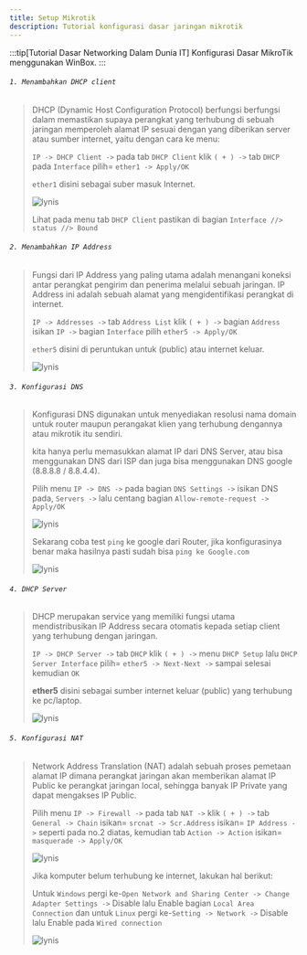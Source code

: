 ```yaml
---
title: Setup Mikrotik
description: Tutorial konfigurasi dasar jaringan mikrotik
---
```


:::tip[Tutorial Dasar Networking Dalam Dunia IT]
Konfigurasi Dasar MikroTik menggunakan WinBox.
:::

###### ```1. Menambahkan DHCP client```
> 
> DHCP (Dynamic Host Configuration Protocol) berfungsi berfungsi dalam memastikan supaya perangkat yang terhubung di sebuah jaringan memperoleh alamat IP sesuai dengan yang diberikan server atau sumber internet, yaitu dengan cara ke menu:
>
> ```IP -> DHCP Client ->``` pada tab ```DHCP Client``` klik ```( + ) ->``` tab ```DHCP``` pada ```Interface``` pilih= ```ether1 -> Apply/OK```
>
> ```ether1``` disini sebagai suber masuk Internet.
>
> ![lynis](/images/mikrotik/gambar1.webp "lynis")
> 
> Lihat pada menu tab ```DHCP Client``` pastikan di bagian ```Interface //> status //> Bound```
>
###### ```2. Menambahkan IP Address```
> 
> Fungsi dari IP Address yang paling utama adalah menangani koneksi antar perangkat pengirim dan penerima melalui sebuah jaringan. IP Address ini adalah sebuah alamat yang mengidentifikasi perangkat di internet.
>
> ```IP -> Addresses ->``` tab ```Address List``` klik ```( + ) ->``` bagian ```Address``` isikan ```IP ->``` bagian ```Interface``` pilih ```ether5 -> Apply/OK```
>
> ```ether5``` disini di peruntukan untuk (public) atau internet keluar.
> 
> ![lynis](/images/mikrotik/gambar2.webp "lynis")
> 
###### ```3. Konfigurasi DNS```
> 
>Konfigurasi DNS digunakan untuk menyediakan resolusi nama domain untuk router maupun perangakat klien yang terhubung dengannya atau mikrotik itu sendiri.
>
>kita hanya perlu memasukkan alamat IP dari DNS Server, atau bisa menggunakan DNS dari ISP dan juga bisa menggunakan DNS google (8.8.8.8 / 8.8.4.4).
>
> Pilih menu ```IP -> DNS ->``` pada bagian ```DNS Settings ->``` isikan DNS pada, ```Servers ->``` lalu centang bagian ```Allow-remote-request -> Apply/OK```
> 
> ![lynis](/images/mikrotik/gambar3.webp "lynis")
>
> Sekarang coba test ```ping``` ke google dari Router, jika konfigurasinya benar maka hasilnya pasti sudah bisa ```ping ke Google.com```
> 
> ![lynis](/images/mikrotik/gambar4.webp "lynis")
>
###### ```4. DHCP Server```
> 
> DHCP merupakan service yang memiliki fungsi utama mendistribusikan IP Address secara otomatis kepada setiap client yang terhubung dengan jaringan.
>
> ```IP -> DHCP Server ->``` tab ```DHCP``` klik ```( + ) ->``` menu ```DHCP Setup``` lalu ```DHCP Server Interface``` pilih= ```ether5 -> Next-Next ->``` sampai selesai kemudian ```OK```
>
> **ether5** disini sebagai sumber internet keluar (public) yang terhubung ke pc/laptop.
>
> ![lynis](/images/mikrotik/gambar5.webp "lynis")
> 
###### ```5. Konfigurasi NAT```
> 
> Network Address Translation (NAT) adalah sebuah proses pemetaan alamat IP dimana perangkat jaringan akan memberikan alamat IP Public ke perangkat jaringan local, sehingga banyak IP Private yang dapat mengakses IP Public.
>
> Pilih menu ```IP -> Firewall ->``` pada tab ```NAT ->``` klik ```( + ) ->``` tab ```General -> Chain``` isikan= ```srcnat -> Scr.Address``` isikan= ```IP Address ->``` seperti pada no.2 diatas, kemudian tab ```Action -> Action``` isikan= ```masquerade -> Apply/OK```
>
> ![lynis](/images/mikrotik/gambar6.webp "lynis")
> 
> Jika komputer belum terhubung ke internet, lakukan hal berikut:
>
> Untuk ```Windows``` pergi ke-```Open Network and Sharing Center -> Change Adapter Settings ->```
> Disable lalu Enable bagian ```Local Area Connection``` dan untuk ```Linux``` pergi ke-```Setting -> Network ->``` Disable lalu Enable pada ```Wired connection```
> 
> ![lynis](/images/mikrotik/gambar7.webp "lynis")
> 
